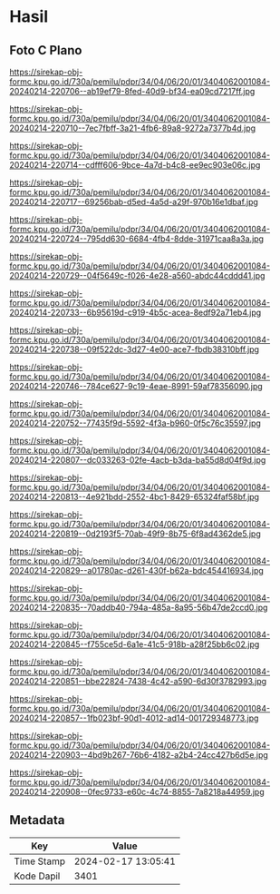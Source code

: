 # Hasil

## Foto C Plano

https://sirekap-obj-formc.kpu.go.id/730a/pemilu/pdpr/34/04/06/20/01/3404062001084-20240214-220706--ab19ef79-8fed-40d9-bf34-ea09cd7217ff.jpg

https://sirekap-obj-formc.kpu.go.id/730a/pemilu/pdpr/34/04/06/20/01/3404062001084-20240214-220710--7ec7fbff-3a21-4fb6-89a8-9272a7377b4d.jpg

https://sirekap-obj-formc.kpu.go.id/730a/pemilu/pdpr/34/04/06/20/01/3404062001084-20240214-220714--cdfff606-9bce-4a7d-b4c8-ee9ec903e06c.jpg

https://sirekap-obj-formc.kpu.go.id/730a/pemilu/pdpr/34/04/06/20/01/3404062001084-20240214-220717--69256bab-d5ed-4a5d-a29f-970b16e1dbaf.jpg

https://sirekap-obj-formc.kpu.go.id/730a/pemilu/pdpr/34/04/06/20/01/3404062001084-20240214-220724--795dd630-6684-4fb4-8dde-31971caa8a3a.jpg

https://sirekap-obj-formc.kpu.go.id/730a/pemilu/pdpr/34/04/06/20/01/3404062001084-20240214-220729--04f5649c-f026-4e28-a560-abdc44cddd41.jpg

https://sirekap-obj-formc.kpu.go.id/730a/pemilu/pdpr/34/04/06/20/01/3404062001084-20240214-220733--6b95619d-c919-4b5c-acea-8edf92a71eb4.jpg

https://sirekap-obj-formc.kpu.go.id/730a/pemilu/pdpr/34/04/06/20/01/3404062001084-20240214-220738--09f522dc-3d27-4e00-ace7-fbdb38310bff.jpg

https://sirekap-obj-formc.kpu.go.id/730a/pemilu/pdpr/34/04/06/20/01/3404062001084-20240214-220746--784ce627-9c19-4eae-8991-59af78356090.jpg

https://sirekap-obj-formc.kpu.go.id/730a/pemilu/pdpr/34/04/06/20/01/3404062001084-20240214-220752--77435f9d-5592-4f3a-b960-0f5c76c35597.jpg

https://sirekap-obj-formc.kpu.go.id/730a/pemilu/pdpr/34/04/06/20/01/3404062001084-20240214-220807--dc033263-02fe-4acb-b3da-ba55d8d04f9d.jpg

https://sirekap-obj-formc.kpu.go.id/730a/pemilu/pdpr/34/04/06/20/01/3404062001084-20240214-220813--4e921bdd-2552-4bc1-8429-65324faf58bf.jpg

https://sirekap-obj-formc.kpu.go.id/730a/pemilu/pdpr/34/04/06/20/01/3404062001084-20240214-220819--0d2193f5-70ab-49f9-8b75-6f8ad4362de5.jpg

https://sirekap-obj-formc.kpu.go.id/730a/pemilu/pdpr/34/04/06/20/01/3404062001084-20240214-220829--a01780ac-d261-430f-b62a-bdc454416934.jpg

https://sirekap-obj-formc.kpu.go.id/730a/pemilu/pdpr/34/04/06/20/01/3404062001084-20240214-220835--70addb40-794a-485a-8a95-56b47de2ccd0.jpg

https://sirekap-obj-formc.kpu.go.id/730a/pemilu/pdpr/34/04/06/20/01/3404062001084-20240214-220845--f755ce5d-6a1e-41c5-918b-a28f25bb6c02.jpg

https://sirekap-obj-formc.kpu.go.id/730a/pemilu/pdpr/34/04/06/20/01/3404062001084-20240214-220851--bbe22824-7438-4c42-a590-6d30f3782993.jpg

https://sirekap-obj-formc.kpu.go.id/730a/pemilu/pdpr/34/04/06/20/01/3404062001084-20240214-220857--1fb023bf-90d1-4012-ad14-001729348773.jpg

https://sirekap-obj-formc.kpu.go.id/730a/pemilu/pdpr/34/04/06/20/01/3404062001084-20240214-220903--4bd9b267-76b6-4182-a2b4-24cc427b6d5e.jpg

https://sirekap-obj-formc.kpu.go.id/730a/pemilu/pdpr/34/04/06/20/01/3404062001084-20240214-220908--0fec9733-e60c-4c74-8855-7a8218a44959.jpg


## Metadata

| Key        | Value               |
| ---------- | ------------------- |
| Time Stamp | 2024-02-17 13:05:41 |
| Kode Dapil | 3401                |



